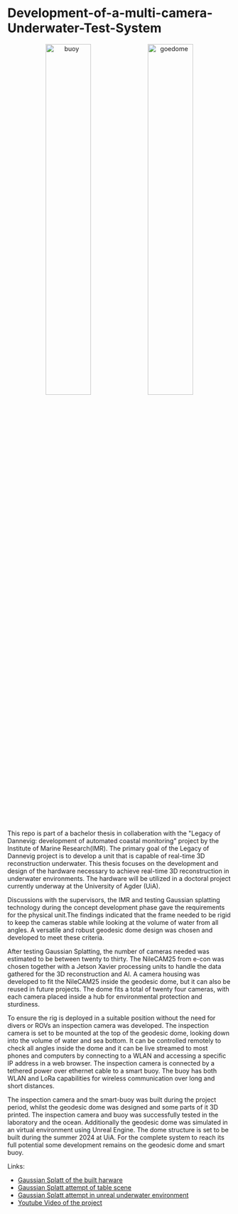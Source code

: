 # Development-of-a-multi-camera-Underwater-Test-System

<p align="center">
  <img src="https://github.com/Oletn/Development-of-a-multi-camera-Underwater-Test-System/assets/148344905/5fdf5a3c-9f9e-477d-aab0-6cbdcd7547e7" alt="buoy" width="45%" />
  <img src="https://github.com/Oletn/Development-of-a-multi-camera-Underwater-Test-System/assets/148344905/700f405e-5a3f-485b-8ddc-4139eeb9b29c" alt="goedome" width="45%" />
</p>

This repo is part of a bachelor thesis in collaberation with the "Legacy of Dannevig: development of automated coastal monitoring" project by the Institute of Marine Research(IMR). The primary goal of the Legacy of Dannevig project is to develop a unit that is capable of real-time 3D reconstruction underwater. This thesis focuses on the development and design of the hardware necessary to achieve real-time 3D reconstruction in underwater environments. The hardware will be utilized in a doctoral project currently underway at the University of Agder (UiA).

Discussions with the supervisors, the IMR and testing Gaussian splatting technology during the concept development phase gave the requirements for the physical unit.The findings indicated that the frame needed to be rigid to keep the cameras stable while looking at the volume of water from all angles. A versatile and robust geodesic dome design was chosen and developed to meet these criteria. 

After testing Gaussian Splatting, the number of cameras needed was estimated to be between twenty to thirty. The NileCAM25 from e-con was chosen together with a Jetson Xavier processing units to handle the data gathered for the 3D reconstruction and AI. A camera housing was developed to fit the NileCAM25 inside the geodesic dome, but it can also be reused in future projects. The dome fits a total of twenty four cameras, with each camera placed inside a hub for environmental protection and sturdiness.

To ensure the rig is deployed in a suitable position without the need for divers or ROVs an inspection camera was developed. The inspection camera is set to be mounted at the top of the geodesic dome, looking down into the volume of water and sea bottom. It can be controlled remotely to check all angles inside the dome and it can be live streamed to most phones and computers by connecting to a WLAN and accessing a specific IP address in a web browser. The inspection camera is connected by a tethered power over ethernet cable to a smart buoy. The buoy has both WLAN and LoRa capabilities for wireless communication over long and short distances.

The inspection camera and the smart-buoy was built during the project period, whilst the geodesic dome was designed and some parts of it 3D printed. The inspection camera and buoy was successfully tested in the laboratory and the ocean. Additionally the geodesic dome was simulated in an virtual environment using Unreal Engine. The dome structure is set to be built during the summer 2024 at UiA. For the complete system to reach its full potential some development remains on the geodesic dome and smart buoy. 

Links: 

- [Gaussian Splatt of the built harware](https://poly.cam/capture/2C4342B9-2C42-4000-ADCE-34B9547F4CDA)
- [Gaussian Splatt attempt of table scene](https://poly.cam/capture/99aa364c-8df5-4117-9ccb-add820ba049c)
- [Gaussian Splatt attempt in unreal underwater environment](https://poly.cam/capture/67e4c845-c7d3-43b6-981c-8c3f783e6091)
- [Youtube Video of the project](URL)

